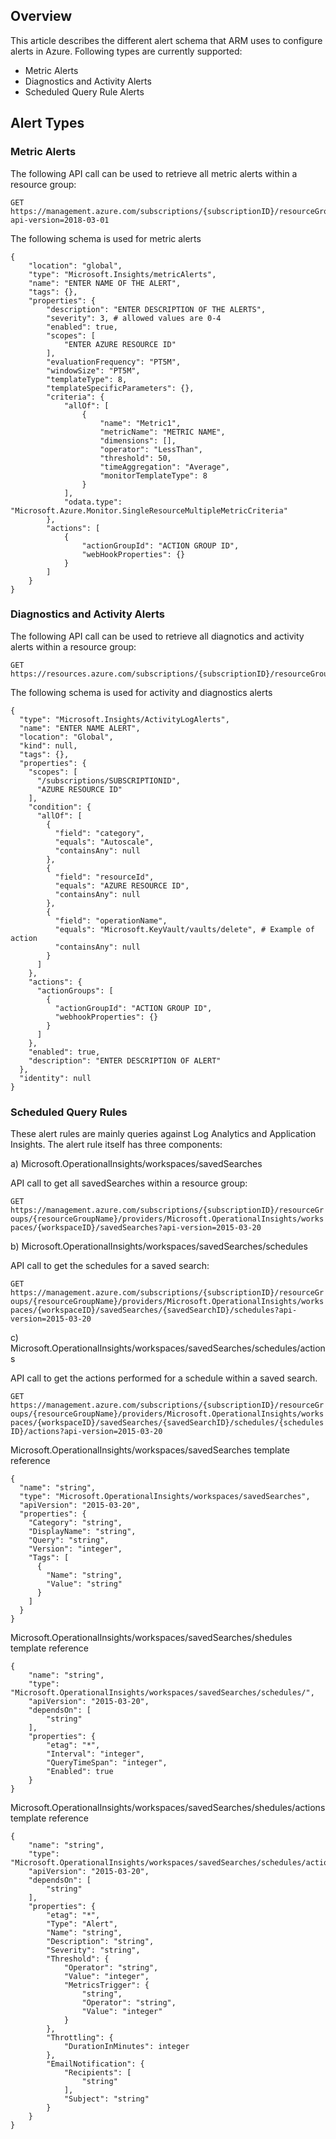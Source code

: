 ## Overview

This article describes the different alert schema that ARM uses to configure alerts in Azure. Following types are currently supported:

- Metric Alerts
- Diagnostics and Activity Alerts
- Scheduled Query Rule Alerts 

## Alert Types

### Metric Alerts

The following API call can be used to retrieve all metric alerts within a resource group:

```
GET
https://management.azure.com/subscriptions/{subscriptionID}/resourceGroups/{resourceGroupName}/providers/microsoft.insights/metricAlerts?api-version=2018-03-01
```

The following schema is used for metric alerts

```
{
    "location": "global",
    "type": "Microsoft.Insights/metricAlerts",
    "name": "ENTER NAME OF THE ALERT",
    "tags": {},
    "properties": {
        "description": "ENTER DESCRIPTION OF THE ALERTS",
        "severity": 3, # allowed values are 0-4
        "enabled": true,
        "scopes": [
            "ENTER AZURE RESOURCE ID"
        ],
        "evaluationFrequency": "PT5M",
        "windowSize": "PT5M",
        "templateType": 8,
        "templateSpecificParameters": {},
        "criteria": {
            "allOf": [
                {
                    "name": "Metric1",
                    "metricName": "METRIC NAME",
                    "dimensions": [],
                    "operator": "LessThan",
                    "threshold": 50,
                    "timeAggregation": "Average",
                    "monitorTemplateType": 8
                }
            ],
            "odata.type": "Microsoft.Azure.Monitor.SingleResourceMultipleMetricCriteria"
        },
        "actions": [
            {
                "actionGroupId": "ACTION GROUP ID",
                "webHookProperties": {}
            }
        ]
    }
}
```

### Diagnostics and Activity Alerts

The following API call can be used to retrieve all diagnotics and activity alerts within a resource group:

```
GET
https://resources.azure.com/subscriptions/{subscriptionID}/resourceGroups/{resourceGroupName}/providers/microsoft.insights/activityLogAlerts
```

The following schema is used for activity and diagnostics alerts

```
{
  "type": "Microsoft.Insights/ActivityLogAlerts",
  "name": "ENTER NAME ALERT",
  "location": "Global",
  "kind": null,
  "tags": {},
  "properties": {
    "scopes": [
      "/subscriptions/SUBSCRIPTIONID",
      "AZURE RESOURCE ID"
    ],
    "condition": {
      "allOf": [
        {
          "field": "category",
          "equals": "Autoscale",
          "containsAny": null
        },
        {
          "field": "resourceId",
          "equals": "AZURE RESOURCE ID",
          "containsAny": null
        },
        {
          "field": "operationName",
          "equals": "Microsoft.KeyVault/vaults/delete", # Example of action
          "containsAny": null
        }
      ]
    },
    "actions": {
      "actionGroups": [
        {
          "actionGroupId": "ACTION GROUP ID",
          "webhookProperties": {}
        }
      ]
    },
    "enabled": true,
    "description": "ENTER DESCRIPTION OF ALERT"
  },
  "identity": null
}
```

### Scheduled Query Rules
These alert rules are mainly queries against Log Analytics and Application Insights. 
The alert rule itself has three components:

a) Microsoft.OperationalInsights/workspaces/savedSearches

API call to get all savedSearches within a resource group:

`GET https://management.azure.com/subscriptions/{subscriptionID}/resourceGroups/{resourceGroupName}/providers/Microsoft.OperationalInsights/workspaces/{workspaceID}/savedSearches?api-version=2015-03-20`

b) Microsoft.OperationalInsights/workspaces/savedSearches/schedules

API call to get the schedules for a saved search:

`GET https://management.azure.com/subscriptions/{subscriptionID}/resourceGroups/{resourceGroupName}/providers/Microsoft.OperationalInsights/workspaces/{workspaceID}/savedSearches/{savedSearchID}/schedules?api-version=2015-03-20`

c) Microsoft.OperationalInsights/workspaces/savedSearches/schedules/actions

API call to get the actions performed for a schedule within a saved search.

`GET https://management.azure.com/subscriptions/{subscriptionID}/resourceGroups/{resourceGroupName}/providers/Microsoft.OperationalInsights/workspaces/{workspaceID}/savedSearches/{savedSearchID}/schedules/{schedulesID}/actions?api-version=2015-03-20`

Microsoft.OperationalInsights/workspaces/savedSearches template reference

```
{
  "name": "string",
  "type": "Microsoft.OperationalInsights/workspaces/savedSearches",
  "apiVersion": "2015-03-20",
  "properties": {
    "Category": "string",
    "DisplayName": "string",
    "Query": "string",
    "Version": "integer",
    "Tags": [
      {
        "Name": "string",
        "Value": "string"
      }
    ]
  }
}
```

Microsoft.OperationalInsights/workspaces/savedSearches/shedules template reference

```
{
    "name": "string",
    "type": "Microsoft.OperationalInsights/workspaces/savedSearches/schedules/",
    "apiVersion": "2015-03-20",
    "dependsOn": [
        "string"
    ],
    "properties": {
        "etag": "*",
        "Interval": "integer",
        "QueryTimeSpan": "integer",
        "Enabled": true
    }
}
```
Microsoft.OperationalInsights/workspaces/savedSearches/shedules/actions template reference


```
{
    "name": "string",
    "type": "Microsoft.OperationalInsights/workspaces/savedSearches/schedules/actions",
    "apiVersion": "2015-03-20",
    "dependsOn": [
        "string"
    ],
    "properties": {
        "etag": "*",
        "Type": "Alert",
        "Name": "string",
        "Description": "string",
        "Severity": "string",
        "Threshold": {
            "Operator": "string",
            "Value": "integer",
            "MetricsTrigger": {
                "string",
                "Operator": "string",
                "Value": "integer"
            }
        },
        "Throttling": {
            "DurationInMinutes": integer
        },
        "EmailNotification": {
            "Recipients": [
                "string"
            ],
            "Subject": "string"
        }
    }
}
```
